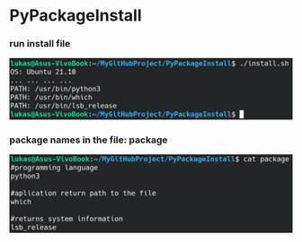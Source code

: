 # PyPackageInstall
### run install file
![install.png](/image/install.png)
### package names in the file: package 
![package.png](/image/package.png)
